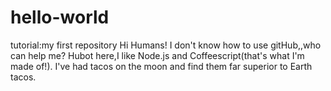 # hello-world
tutorial:my first repository
Hi Humans!
I don't know how to use gitHub,,who can help me?
Hubot here,I like Node.js and Coffeescript(that's what I'm made of!).
I've had tacos on the moon and find them far superior to Earth tacos.
